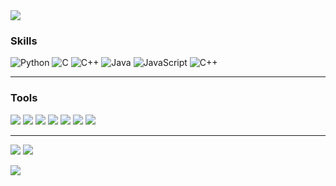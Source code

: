 <img src="https://capsule-render.vercel.app/api?type=waving&color=timeGradient&height=100&section=header" />

### Skills

<p align="left">
  <img src="https://img.shields.io/badge/Python-3776AB?style=for-the-badge&logo=python&logoColor=white" alt="Python" />
  <img src="https://img.shields.io/badge/C-00599C?style=for-the-badge&logo=c&logoColor=white" alt="C" />
  <img src="https://img.shields.io/badge/C%2B%2B-00599C?style=for-the-badge&logo=c%2B%2B&logoColor=white" alt="C++" />
  <img src="https://img.shields.io/badge/Java-ED8B00?style=for-the-badge&logo=openjdk&logoColor=white" alt="Java" /> 
  <img src="https://img.shields.io/badge/JavaScript-F7DF1E?style=for-the-badge&logo=JavaScript&logoColor=white" alt="JavaScript" />
  <img src="https://img.shields.io/badge/C%2B%2B-00599C?style=for-the-badge&logo=c%2B%2B&logoColor=white" alt="C++" />
</p>

---

### Tools
<p align="left">
  <img src = "https://img.shields.io/badge/Adobe%20After%20Effects-99F?logo=adobeaftereffects&logoColor=fff&style=for-the-badge" />
  <img src = "https://img.shields.io/badge/Adobe%20Illustrator-FF9A00?style=for-the-badge&logo=adobe%20illustrator&logoColor=white" />
  <img src = "https://img.shields.io/badge/Adobe%20Photoshop-31A8FF?logo=adobephotoshop&logoColor=fff&style=for-the-badge" />
  <img src = "https://img.shields.io/badge/Adobe%20Premiere%20Pro-9999FF?style=for-the-badge&logo=Adobe%20Premiere%20Pro&logoColor=white" />
  <img src = "https://img.shields.io/badge/blender-%23F5792A.svg?style=for-the-badge&logo=blender&logoColor=white" />
  <img src = "https://img.shields.io/badge/Visual_Studio-5C2D91?style=for-the-badge&logo=visual%20studio&logoColor=white" />
  <img src = "https://img.shields.io/badge/Visual_Studio_Code-0078D4?style=for-the-badge&logo=visual%20studio%20code&logoColor=white" />
</p>

---

<p align="left">
  <img src="https://github-readme-stats.vercel.app/api?username=Seuksak&show_icons=true&theme=radical&hide_border=true"  />
  <img src="https://github-readme-stats.vercel.app/api/top-langs/?username=Seuksak&layout=compact&theme=radical&hide_border=true" />
</p>

<img src="https://capsule-render.vercel.app/api?type=waving&color=timeGradientm&height=100&section=footer" />
